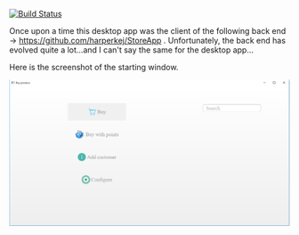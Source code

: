 [![Build Status](https://travis-ci.org/harperkej/store-app-desktop.svg?branch=master)](https://travis-ci.org/harperkej/store-app-desktop)

Once upon a time this desktop app was the client of the following back end -> https://github.com/harperkej/StoreApp . Unfortunately, the back end has 
evolved quite a lot...and I can't say the same for the desktop app...


Here is the screenshot of the starting window.

![alt text](https://github.com/harperkej/store-app-desktop/blob/master/src/main/images/starting_window.PNG)